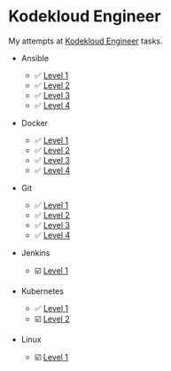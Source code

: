 # Kodekloud Engineer

My attempts at [Kodekloud Engineer](https://engineer.kodekloud.com/signup?referral=6635aab5caf29cc2d6524b34) tasks.

- Ansible

  - ✅ [Level 1](./ansible/ansible-1.md)
  - ✅ [Level 2](./ansible/ansible-2.md)
  - ✅ [Level 3](./ansible/ansible-3.md)
  - ✅ [Level 4](./ansible/ansible-4.md)

- Docker

  - ✅ [Level 1](./docker/docker-1.md)
  - ✅ [Level 2](./docker/docker-2.md)
  - ✅ [Level 3](./docker/docker-3.md)
  - ✅ [Level 4](./docker/docker-4.md)

- Git
  - ✅ [Level 1](./git/git-1.md)
  - ✅ [Level 2](./git/git-2.md)
  - ✅ [Level 3](./git/git-3.md)
  - ✅ [Level 4](./git/git-4.md)

- Jenkins

  - ☑️ [Level 1](./jenkins/jenkins-1.md)

- Kubernetes

  - ✅ [Level 1](./kubernetes/kubernetes-1.md)
  - ☑️ [Level 2](./kubernetes/kubernetes-2.md)

- Linux
  - ☑️ [Level 1](./linux/linux-1.md)

  
